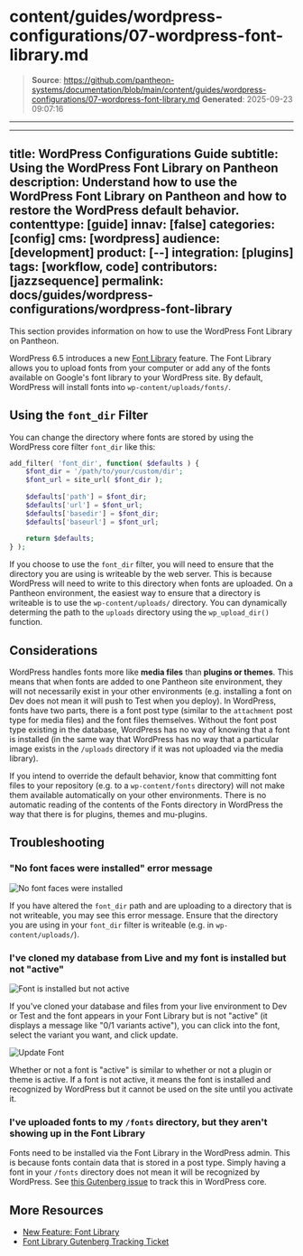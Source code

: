 # content/guides/wordpress-configurations/07-wordpress-font-library.md

> **Source**: https://github.com/pantheon-systems/documentation/blob/main/content/guides/wordpress-configurations/07-wordpress-font-library.md
> **Generated**: 2025-09-23 09:07:16

---

---
title: WordPress Configurations Guide
subtitle: Using the WordPress Font Library on Pantheon
description: Understand how to use the WordPress Font Library on Pantheon and how to restore the WordPress default behavior.
contenttype: [guide]
innav: [false]
categories: [config]
cms: [wordpress]
audience: [development]
product: [--]
integration: [plugins]
tags: [workflow, code]
contributors: [jazzsequence]
permalink: docs/guides/wordpress-configurations/wordpress-font-library
---

This section provides information on how to use the WordPress Font Library on Pantheon.

WordPress 6.5 introduces a new [Font Library](https://make.wordpress.org/core/2024/03/14/new-feature-font-library/) feature. The Font Library allows you to upload fonts from your computer or add any of the fonts available on Google's font library to your WordPress site. By default, WordPress will install fonts into `wp-content/uploads/fonts/`. 

## Using the `font_dir` Filter

You can change the directory where fonts are stored by using the WordPress core filter `font_dir` like this:

```php
add_filter( 'font_dir', function( $defaults ) {
	$font_dir = '/path/to/your/custom/dir';
	$font_url = site_url( $font_dir );
	
	$defaults['path'] = $font_dir;
	$defaults['url'] = $font_url;
	$defaults['basedir'] = $font_dir;
	$defaults['baseurl'] = $font_url;
	
	return $defaults;
} );
```

<Alert title="Note" type="info" >

If you choose to use the `font_dir` filter, you will need to ensure that the directory you are using is writeable by the web server. This is because WordPress will need to write to this directory when fonts are uploaded. On a Pantheon environment, the easiest way to ensure that a directory is writeable is to use the `wp-content/uploads/` directory. You can dynamically determing the path to the `uploads` directory using the `wp_upload_dir()` function.

</Alert>

## Considerations

WordPress handles fonts more like **media files** than **plugins or themes**. This means that when fonts are added to one Pantheon site environment, they will not necessarily exist in your other environments (e.g. installing a font on Dev does not mean it will push to Test when you deploy). In WordPress, fonts have two parts, there is a font post type (similar to the `attachment` post type for media files) and the font files themselves. Without the font post type existing in the database, WordPress has no way of knowing that a font is installed (in the same way that WordPress has no way that a particular image exists in the `/uploads` directory if it was not uploaded via the media library).

If you intend to override the default behavior, know that committing font files to your repository (e.g. to a `wp-content/fonts` directory) will not make them available automatically on your other environments. There is no automatic reading of the contents of the Fonts directory in WordPress the way that there is for plugins, themes and mu-plugins.

## Troubleshooting

### "No font faces were installed" error message

![No font faces were installed](../../../images/wordpress-configurations/07-no-font-faces-installed.png)

If you have altered the `font_dir` path and are uploading to a directory that is not writeable, you may see this error message. Ensure that the directory you are using in your `font_dir` filter is writeable (e.g. in `wp-content/uploads/`).

### I've cloned my database from Live and my font is installed but not "active"

![Font is installed but not active](../../../images/wordpress-configurations/07-font-installed-not-active.png)

If you've cloned your database and files from your live environment to Dev or Test and the font appears in your Font Library but is not "active" (it displays a message like "0/1 variants active"), you can click into the font, select the variant you want, and click update. 

![Update Font](../../../images/wordpress-configurations/07-font-update.png)

Whether or not a font is "active" is similar to whether or not a plugin or theme is active. If a font is not active, it means the font is installed and recognized by WordPress but it cannot be used on the site until you activate it.

### I've uploaded fonts to my `/fonts` directory, but they aren't showing up in the Font Library

Fonts need to be installed via the Font Library in the WordPress admin. This is because fonts contain data that is stored in a post type. Simply having a font in your `/fonts` directory does not mean it will be recognized by WordPress. See [this Gutenberg issue](https://github.com/WordPress/gutenberg/issues/59102) to track this in WordPress core.

## More Resources
* [New Feature: Font Library](https://make.wordpress.org/core/2024/03/14/new-feature-font-library/)
* [Font Library Gutenberg Tracking Ticket](https://github.com/WordPress/gutenberg/issues/55277)